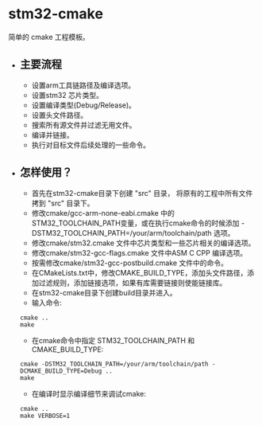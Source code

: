 # stm32-cmake
简单的 cmake 工程模板。

* ## 主要流程
  * 设置arm工具链路径及编译选项。
  * 设置stm32 芯片类型。
  * 设置编译类型(Debug/Release)。
  * 设置头文件路径。
  * 搜索所有源文件并过滤无用文件。
  * 编译并链接。
  * 执行对目标文件后续处理的一些命令。

* ## 怎样使用？
  * 首先在stm32-cmake目录下创建 "src" 目录， 将原有的工程中所有文件拷到 "src" 目录下。
  * 修改cmake/gcc-arm-none-eabi.cmake 中的STM32_TOOLCHAIN_PATH变量，或在执行cmake命令的时候添加 -DSTM32_TOOLCHAIN_PATH=/your/arm/toolchain/path 选项。
  * 修改cmake/stm32.cmake 文件中芯片类型和一些芯片相关的编译选项。
  * 修改cmake/stm32-gcc-flags.cmake 文件中ASM C CPP 编译选项。
  * 按需修改cmake/stm32-gcc-postbuild.cmake 文件中的命令。
  * 在CMakeLists.txt中，修改CMAKE_BUILD_TYPE，添加头文件路径，添加过滤规则，添加链接选项，如果有库需要链接则使能链接库。
  * 在stm32-cmake目录下创建build目录并进入。
  * 输入命令:
  ```
  cmake ..
  make
  ```
  * 在cmake命令中指定 STM32_TOOLCHAIN_PATH 和 CMAKE_BUILD_TYPE:
  ```
  cmake -DSTM32_TOOLCHAIN_PATH=/your/arm/toolchain/path -DCMAKE_BUILD_TYPE=Debug ..
  make
  ```
  * 在编译时显示编译细节来调试cmake:
  ```
  cmake ..
  make VERBOSE=1
  ```
